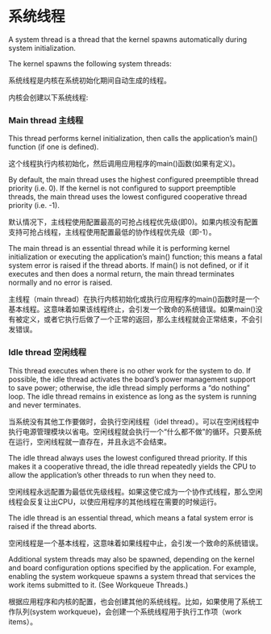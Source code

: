 # 系统线程

A system thread is a thread that the kernel spawns automatically during system initialization.

The kernel spawns the following system threads:

系统线程是内核在系统初始化期间自动生成的线程。

内核会创建以下系统线程:

### Main thread 主线程

This thread performs kernel initialization, then calls the application’s main() function (if one is defined).

这个线程执行内核初始化，然后调用应用程序的main()函数(如果有定义)。

By default, the main thread uses the highest configured preemptible thread priority (i.e. 0). If the kernel is not configured to support preemptible threads, the main thread uses the lowest configured cooperative thread priority (i.e. -1).

默认情况下，主线程使用配置最高的可抢占线程优先级(即0)。如果内核没有配置支持可抢占线程，主线程使用配置最低的协作线程优先级（即-1）。

The main thread is an essential thread while it is performing kernel initialization or executing the application’s main() function; this means a fatal system error is raised if the thread aborts. If main() is not defined, or if it executes and then does a normal return, the main thread terminates normally and no error is raised.

主线程（main thread）在执行内核初始化或执行应用程序的main()函数时是一个基本线程。这意味着如果该线程终止，会引发一个致命的系统错误。如果main()没有被定义，或者它执行后做了一个正常的返回，那么主线程就会正常结束，不会引发错误。

### Idle thread 空闲线程

This thread executes when there is no other work for the system to do. If possible, the idle thread activates the board’s power management support to save power; otherwise, the idle thread simply performs a “do nothing” loop. The idle thread remains in existence as long as the system is running and never terminates.

当系统没有其他工作要做时，会执行空闲线程（idel thread）。可以在空闲线程中执行电源管理模块以省电。空闲线程就会执行一个“什么都不做”的循环。只要系统在运行，空闲线程就一直存在，并且永远不会结束。

The idle thread always uses the lowest configured thread priority. If this makes it a cooperative thread, the idle thread repeatedly yields the CPU to allow the application’s other threads to run when they need to.

空闲线程永远配置为最低优先级线程。如果这使它成为一个协作式线程，那么空闲线程会反复让出CPU，以使应用程序的其他线程在需要的时候运行。

The idle thread is an essential thread, which means a fatal system error is raised if the thread aborts.

空闲线程是一个基本线程，这意味着如果线程中止，会引发一个致命的系统错误。

Additional system threads may also be spawned, depending on the kernel and board configuration options specified by the application. For example, enabling the system workqueue spawns a system thread that services the work items submitted to it. (See Workqueue Threads.)

根据应用程序和内核的配置，也会创建其他的系统线程。比如，如果使用了系统工作队列(system workqueue)，会创建一个系统线程用于执行工作项（work items）。